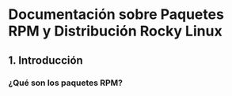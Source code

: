 # Documentación sobre Paquetes RPM y Distribución Rocky Linux

## 1. Introducción

### ¿Qué son los paquetes RPM?
